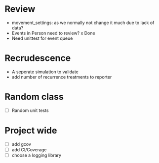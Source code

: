 # Review 
- movement_settings: as we normally not change it much due to lack of data?
- Events in Person need to review? x Done
- Need unittest for event queue

# Recrudescence

- A seperate simulation to validate
- add number of recurrence treatments to reporter



# Random class

- [ ] Random unit tests

# Project wide

- [ ] add gcov
- [ ] add CI/Coverage
- [ ] choose a logging library
